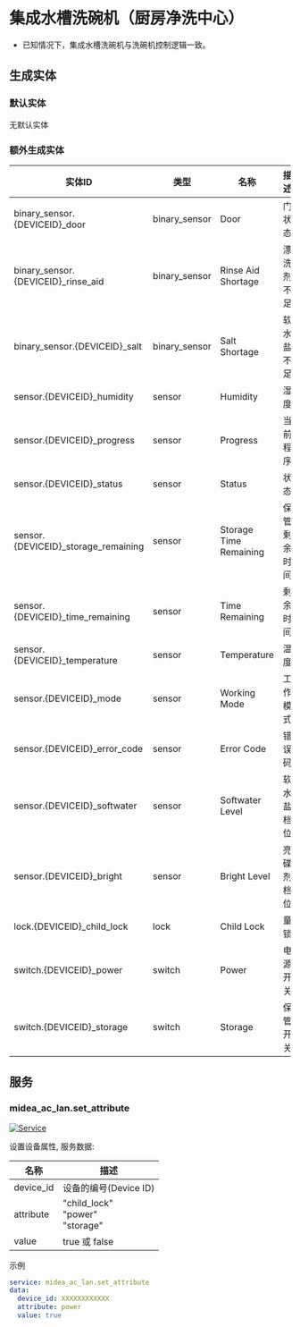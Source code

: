 # 集成水槽洗碗机（厨房净洗中心）

- 已知情况下，集成水槽洗碗机与洗碗机控制逻辑一致。

## 生成实体

### 默认实体

无默认实体

### 额外生成实体

| 实体ID                               | 类型          | 名称                   | 描述         |
| ------------------------------------ | ------------- | ---------------------- | ------------ |
| binary_sensor.{DEVICEID}\_door       | binary_sensor | Door                   | 门状态       |
| binary_sensor.{DEVICEID}\_rinse_aid  | binary_sensor | Rinse Aid Shortage     | 漂洗剂不足   |
| binary_sensor.{DEVICEID}\_salt       | binary_sensor | Salt Shortage          | 软水盐不足   |
| sensor.{DEVICEID}\_humidity          | sensor        | Humidity               | 湿度         |
| sensor.{DEVICEID}\_progress          | sensor        | Progress               | 当前程序     |
| sensor.{DEVICEID}\_status            | sensor        | Status                 | 状态         |
| sensor.{DEVICEID}\_storage_remaining | sensor        | Storage Time Remaining | 保管剩余时间 |
| sensor.{DEVICEID}\_time_remaining    | sensor        | Time Remaining         | 剩余时间     |
| sensor.{DEVICEID}\_temperature       | sensor        | Temperature            | 温度         |
| sensor.{DEVICEID}\_mode              | sensor        | Working Mode           | 工作模式     |
| sensor.{DEVICEID}\_error_code        | sensor        | Error Code             | 错误码       |
| sensor.{DEVICEID}\_softwater         | sensor        | Softwater Level        | 软水盐档位   |
| sensor.{DEVICEID}\_bright            | sensor        | Bright Level           | 亮碟剂档位   |
| lock.{DEVICEID}\_child_lock          | lock          | Child Lock             | 童锁         |
| switch.{DEVICEID}\_power             | switch        | Power                  | 电源开关     |
| switch.{DEVICEID}\_storage           | switch        | Storage                | 保管开关     |

## 服务

### midea_ac_lan.set_attribute

[![Service](https://my.home-assistant.io/badges/developer_call_service.svg)](https://my.home-assistant.io/redirect/developer_call_service/?service=midea_ac_lan.set_attribute)

设置设备属性, 服务数据:

| 名称      | 描述                                      |
| --------- | ----------------------------------------- |
| device_id | 设备的编号(Device ID)                     |
| attribute | "child_lock"<br />"power"<br /> "storage" |
| value     | true 或 false                             |

示例

```yaml
service: midea_ac_lan.set_attribute
data:
  device_id: XXXXXXXXXXXX
  attribute: power
  value: true
```
